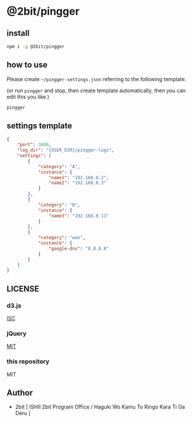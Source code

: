 # @2bit/pingger

## install

```bash
npm i -g @2bit/pingger
```

## how to use

Please create `~/pingger-settings.json` referring to the following template.

(or run `pingger` and stop, then create template automatically, then you can edit this you like.)

```bash
pingger
```

## settings template

```json
{
    "port": 3000,
    "log_dir": "{USER_DIR}/pingger-logs",
    "settings": [
        {
            "category": "A",
            "instance": {
                "name1": "192.168.0.2",
                "name2": "192.168.0.3"
            }
        },
        {
            "category": "B",
            "instance": {
                "name3": "192.168.0.11"
            }
        },
        {
            "category": "wan",
            "instance": {
                "google-dns": "8.8.8.8"
            }
        }
    ]
}
```

## LICENSE

### d3.js

[ISC](https://github.com/d3/d3/blob/main/LICENSE)

### jQuery

[MIT](https://github.com/jquery/jquery/blob/main/LICENSE.txt)

### this repository

MIT

## Author

* 2bit [ ISHII 2bit Program Office / Haguki Wo Kamu To Ringo Kara Ti Ga Deru ]
